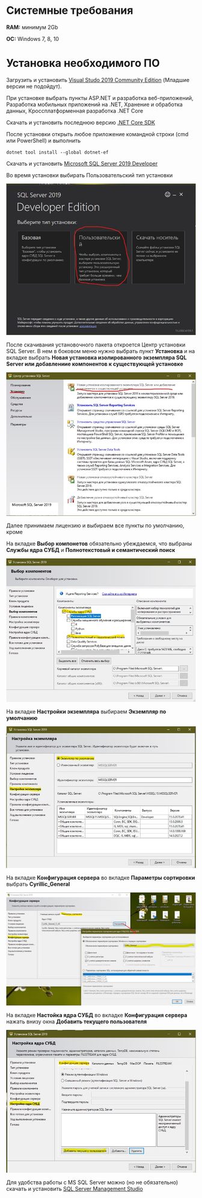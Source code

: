 # Системные требования

**RAM:** минимум 2Gb

**ОС:** Windows 7, 8, 10

# Установка необходимого ПО

Загрузить и установить [Visual Studo 2019 Community Edition](https://visualstudio.microsoft.com/ru/vs/community/) (Младшие версии не подойдут).

При установке выбрать пункты ASP.NET и разработка веб-приложений, Разработка мобильных приложений на .NET, Хранение и обработка данных, Кроссплатформенная разработка .NET Core

Скачать и установить последнюю версию [.NET Core SDK](https://dotnet.microsoft.com/download)

После установки открыть любое приложение командной строки (cmd или PowerShell) и выполнить
```
dotnet tool install --global dotnet-ef
```

Скачать и установить [Microsoft SQL Server 2019 Developer](https://www.microsoft.com/ru-ru/sql-server/sql-server-downloads)

Во время установки выбирать Пользовательский тип установки

![](images/sqlinstall1.jpg)

После скачивания установочного пакета откроется Центр установки SQL Server. В нем в боковом меню нужно выбрать пункт **Установка** и на вкладке выбрать **Новая установка изолированного экземпляра SQL Server или добавлениие компонентов к существующей установке**

![](images/sqlinstall2.jpg)

Далее принимаем лицензию и выбираем все пункты по умолчанию, кроме

На вкладке **Выбор компонетов** обязательно убеждаемся, что выбраны **Службы ядра СУБД** и **Полнотекстовый и семантический поиск**

![](images/sqlinstall3.jpg)

На вкладке **Настройки экземпляра** выбираем **Экземпляр по умолчанию**

![](images/sqlinstall4.jpg)

На вкладке **Конфигурация сервера** во вкладке **Параметры сортировки** выбрать **Cyrillic_General**

![](images/sqlinstall5.jpg)

На вкладке **Настойка ядра СУБД** во вкладке **Конфигурация сервера** нажать внизу окна **Добавить текущего пользователя**

![](images/sqlinstall6.jpg)

Для удобства работы с MS SQL Server можно (но не обязательно) скачать и установить [SQL Server Management Studio](https://docs.microsoft.com/ru-ru/sql/ssms/download-sql-server-management-studio-ssms?view=sql-server-ver15)
